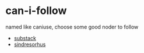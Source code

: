 can-i-follow
============

named like caniuse, choose some good noder to follow

* [substack](https://github.com/substack)
* [sindresorhus](https://github.com/sindresorhus)
